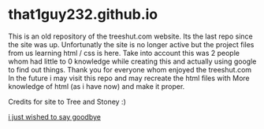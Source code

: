 # that1guy232.github.io
This is an old repository of the treeshut.com website. Its the last repo since the site was up.
Unfortunatly the site is no longer active but the project files from us learning html / css is here. 
Take into account this was 2 people whom had little to 0 knowledge while creating this and actually using google to find out things.
Thank you for everyone whom enjoyed the treeshut.com
In the future i may visit this repo and may recreate the html files with More knowledge of html (as i have now) and make it proper. 

Credits for site to Tree and Stoney :) 
<p id+"Bye"><a href="./imgs/goodbye.png"> i just wished to say goodbye</a></p>
